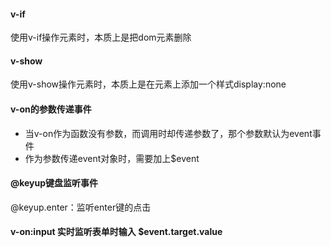 #### v-if

使用v-if操作元素时，本质上是把dom元素删除

#### v-show

使用v-show操作元素时，本质上是在元素上添加一个样式display:none

#### v-on的参数传递事件

- 当v-on作为函数没有参数，而调用时却传递参数了，那个参数默认为event事件
- 作为参数传递event对象时，需要加上$event

#### @keyup键盘监听事件

@keyup.enter：监听enter键的点击

#### v-on:input 实时监听表单时输入 $event.target.value

